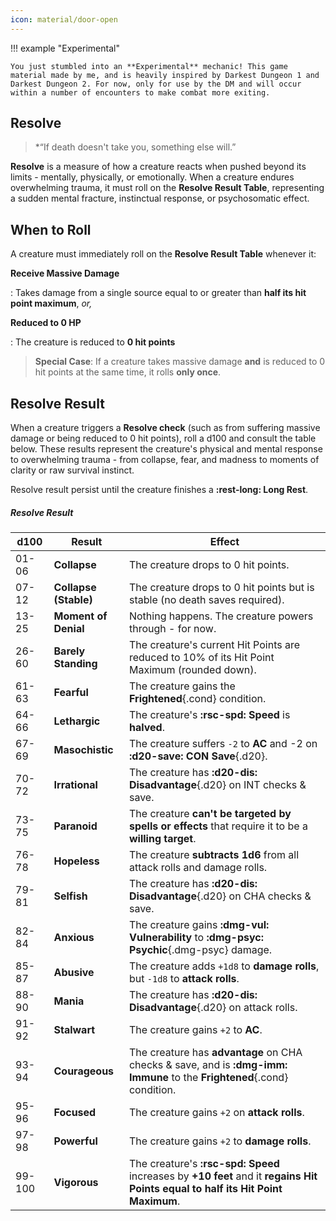 ```yaml
---
icon: material/door-open
---
```


!!! example "Experimental"

    You just stumbled into an **Experimental** mechanic! This game material made by me, and is heavily inspired by Darkest Dungeon 1 and Darkest Dungeon 2. For now, only for use by the DM and will occur within a number of encounters to make combat more exiting.

## Resolve

> *“If death doesn't take you, something else will.”

**Resolve** is a measure of how a creature reacts when pushed beyond its limits - mentally, physically, or emotionally. When a creature endures overwhelming trauma, it must roll on the **Resolve Result Table**, representing a sudden mental fracture, instinctual response, or psychosomatic effect.

## When to Roll

A creature must immediately roll on the **Resolve Result Table** whenever it:

**Receive Massive Damage**

:   Takes damage from a single source equal to or greater than **half its hit point maximum**, *or,*

**Reduced to 0 HP**

:   The creature is reduced to **0 hit points**

> **Special Case**: If a creature takes massive damage **and** is reduced to 0 hit points at the same time, it rolls **only once**.

## Resolve Result

When a creature triggers a **Resolve check** (such as from suffering massive damage or being reduced to 0 hit points), roll a d100 and consult the table below. These results represent the creature's physical and mental response to overwhelming trauma - from collapse, fear, and madness to moments of clarity or raw survival instinct.

Resolve result persist until the creature finishes a **:rest-long: Long Rest**.

##### Resolve Result

| d100 | Result | Effect |
|---|---|---|
| 01-06 | **Collapse** | The creature drops to 0 hit points. |
| 07-12 | **Collapse (Stable)** | The creature drops to 0 hit points but is stable (no death saves required). |
| 13-25 | **Moment of Denial** | Nothing happens. The creature powers through - for now. |
| 26-60 | **Barely Standing** | The creature's current Hit Points are reduced to 10% of its Hit Point Maximum (rounded down). |
| 61-63 | **Fearful** | The creature gains the **Frightened**{.cond} condition. |
| 64-66 | **Lethargic** | The creature's **:rsc-spd: Speed** is **halved**. |
| 67-69 | **Masochistic** | The creature suffers `-2` to **AC** and -2 on **:d20-save: CON Save**{.d20}. |
| 70-72 | **Irrational** | The creature has **:d20-dis: Disadvantage**{.d20} on INT checks & save. |
| 73-75 | **Paranoid** | The creature **can't be targeted by spells or effects** that require it to be a **willing target**. |
| 76-78 | **Hopeless** | The creature **subtracts 1d6** from all attack rolls and damage rolls. |
| 79-81 | **Selfish** | The creature has **:d20-dis: Disadvantage**{.d20} on CHA checks & save. |
| 82-84 | **Anxious** | The creature gains **:dmg-vul: Vulnerability** to **:dmg-psyc: Psychic**{.dmg-psyc} damage. |
| 85-87 | **Abusive** | The creature adds `+1d8` to **damage rolls**, but `-1d8` to **attack rolls**. |
| 88-90 | **Mania** | The creature has **:d20-dis: Disadvantage**{.d20} on attack rolls. |
| 91-92 | **Stalwart** | The creature gains `+2` to **AC**. |
| 93-94 | **Courageous** | The creature has **advantage** on CHA checks & save, and is **:dmg-imm: Immune** to the **Frightened**{.cond} condition. |
| 95-96 | **Focused** | The creature gains `+2` on **attack rolls**. |
| 97-98 | **Powerful** | The creature gains `+2` to **damage rolls**. |
| 99-100 | **Vigorous** | The creature's **:rsc-spd: Speed** increases by **+10 feet** and it **regains Hit Points equal to half its Hit Point Maximum**. |


